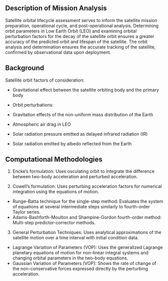 ## Description of Mission Analysis

Satellite orbital lifecycle assessment serves to inform the satellite mission preparation, operational cycle, and post-operational analysis. Determining orbit parameters in Low Earth Orbit (LEO) and examining orbital perturbation factors for the decay of the satellite orbit ensures a greater accuracy of the predicted orbit and lifespan of the satellite. The orbit analysis and determination ensures the accurate tracking of the satellite, confirmed by observational data upon deployment.

## Background

Satellite orbit factors of consideration:
* Gravitational effect between the satellite orbiting body and the primary body

* Orbit perturbations:
* Gravitation effects of the non-uniform mass distribution of the Earth
* Atmospheric air drag in LEO
* Solar radiation pressure emitted as delayed infrared radiation (IR)
* Solar radiation emitted by albedo reflected from the Earth

## Computational Methodologies

1. Encke’s formulation: Uses osculating orbit to integrate the difference between two-body acceleration and perturbed acceleration.
 
2. Cowell’s formulation: Uses perturbing acceleration factors for numerical integration using the equations of motion.
* Runge-Batta technique for the single-step method: Evaluates the system of equations at several intermediate steps similarly to fourth-order Taylor series.
* Adams-Bashforth-Moulton and Shampine-Gordon fourth-order method: Multi-step predictor-corrector methods.

3. General Perturbation Techniques: Uses analytical approximations of the satellite motion over a time interval with initial condition data.
* Lagrange Variation of Parameters (VOP): Uses the generalized Lagrange planetary equations of motion for non-linear integral systems and changing orbital parameters in the two-body equations.
* Gaussian Variation of Parameters (VOP): Shows the rate of change of the non-conservative forces expressed directly by the perturbing acceleration.


